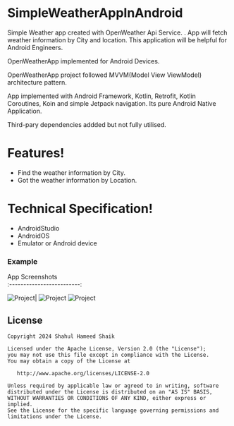 # SimpleWeatherAppInAndroid

Simple Weather app created with OpenWeather Api Service. .
App will fetch weather information by City and location. This application will be helpful for Android Engineers.

OpenWeatherApp implemented for Android Devices. 

OpenWeatherApp project followed MVVM(Model View ViewModel) architecture pattern.

App implemented with Android Framework, Kotlin, Retrofit, Kotlin Coroutines, Koin and simple Jetpack navigation. Its pure Android Native Application.

Third-pary dependencies addded but not fully utilised.

# Features!
  - Find the weather information by City.
  - Got the weather information by Location.

# Technical Specification!
  - AndroidStudio
  - AndroidOS
  - Emulator or Android device


### Example
App Screenshots                    
:-------------------------:

![Project](/AppImages/location_permission.png)| ![Project](/AppImages/florida_city_weather.png) ![Project](/AppImages/plano_weather.png)


License
-------

    Copyright 2024 Shahul Hameed Shaik

    Licensed under the Apache License, Version 2.0 (the "License");
    you may not use this file except in compliance with the License.
    You may obtain a copy of the License at

       http://www.apache.org/licenses/LICENSE-2.0

    Unless required by applicable law or agreed to in writing, software
    distributed under the License is distributed on an "AS IS" BASIS,
    WITHOUT WARRANTIES OR CONDITIONS OF ANY KIND, either express or implied.
    See the License for the specific language governing permissions and
    limitations under the License.

